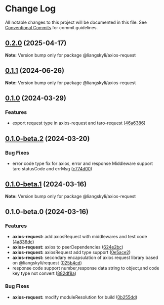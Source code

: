 # Change Log

All notable changes to this project will be documented in this file.
See [Conventional Commits](https://conventionalcommits.org) for commit guidelines.

## [0.2.0](https://github.com/liangskyli/request/compare/v0.1.1...v0.2.0) (2025-04-17)

**Note:** Version bump only for package @liangskyli/axios-request





## [0.1.1](https://github.com/liangskyli/request/compare/v0.1.0...v0.1.1) (2024-06-26)

**Note:** Version bump only for package @liangskyli/axios-request





## [0.1.0](https://github.com/liangskyli/request/compare/v0.1.0-beta.2...v0.1.0) (2024-03-29)


### Features

* export request type in axios-request and taro-request ([46a6386](https://github.com/liangskyli/request/commit/46a638690ff8bd6e6cb5ea2fd004e3ece942f41d))



## [0.1.0-beta.2](https://github.com/liangskyli/request/compare/v0.1.0-beta.1...v0.1.0-beta.2) (2024-03-20)


### Bug Fixes

* error code type fix for axios, error and response Middleware support taro statusCode and errMsg ([c774d00](https://github.com/liangskyli/request/commit/c774d00dcc91c047b1a0e180de4226cc2052d831))



## [0.1.0-beta.1](https://github.com/liangskyli/request/compare/v0.1.0-beta.0...v0.1.0-beta.1) (2024-03-16)

**Note:** Version bump only for package @liangskyli/axios-request





## 0.1.0-beta.0 (2024-03-16)


### Features

* **axios-request:** add axiosRequest with middlewares and test code ([4a836dc](https://github.com/liangskyli/request/commit/4a836dc12ccf77713a68222f71fd25dc4631c03c))
* **axios-request:** axios to peerDependencies ([624e2bc](https://github.com/liangskyli/request/commit/624e2bc16f382b0e254cc5a84bb5e2237f9d1c07))
* **axios-request:** axiosRequest add type support ([0e5ace2](https://github.com/liangskyli/request/commit/0e5ace2ff20bfe3bded619250c59593f6e77e0ed))
* **axios-request:** secondary encapsulation of axios request library based on @liangskyli/request ([025b4cd](https://github.com/liangskyli/request/commit/025b4cd8fb2fb3b1919c9a06db8ff82fc85fb626))
* response code support number,response data string to object,and code key type not convert ([882df8a](https://github.com/liangskyli/request/commit/882df8ae943037188e43a06e4192eef50e8b8bcf))


### Bug Fixes

* **axios-request:** modify moduleResolution for build ([0b255dd](https://github.com/liangskyli/request/commit/0b255dd6231580aa41108d63957e773b5aea1b47))
